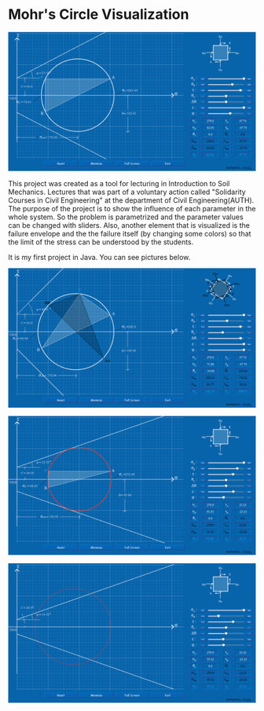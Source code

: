 # Mohr's Circle Visualization

![alt text](https://github.com/k1s4g4/MohrsCircleVisualization/blob/master/pics/mohr.png)

This project was created as a tool for lecturing in Introduction to Soil Mechanics. Lectures that was part of a voluntary action called "Solidarity Courses in Civil Engineering" at the department of Civil Engineering(AUTH). The purpose of the project is to show the influence of each parameter in the whole system. So the problem is parametrized and the parameter values can be changed with sliders. Also, another element that is visualized is the failure envelope and the the failure itself (by changing some colors) so that the limit of the stress can be understood by the students.

It is my first project in Java. You can see pictures below.

![alt text](https://github.com/k1s4g4/MohrsCircleVisualization/blob/master/pics/mohr2.png)

![alt text](https://github.com/k1s4g4/MohrsCircleVisualization/blob/master/pics/mohr3.png)

![alt text](https://github.com/k1s4g4/MohrsCircleVisualization/blob/master/pics/mohr4.png)
